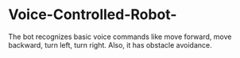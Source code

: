 # Voice-Controlled-Robot-
The bot recognizes basic voice commands like move forward, move backward, turn left, turn right. Also, it has obstacle avoidance. 
